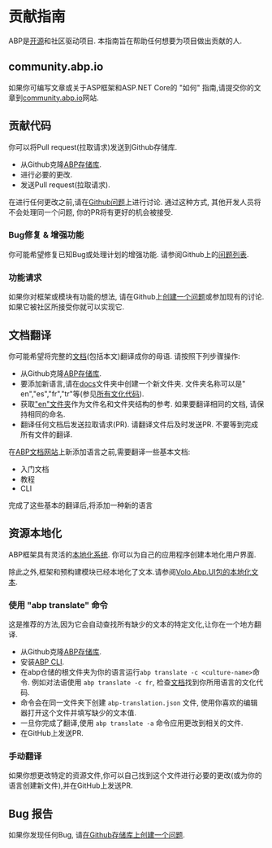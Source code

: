 # 贡献指南

ABP是[开源](https://github.com/abpframework)和社区驱动项目. 本指南旨在帮助任何想要为项目做出贡献的人.

## community.abp.io

如果你可编写文章或关于ASP框架和ASP.NET Core的 "如何" 指南,请提交你的文章到[community.abp.io](https://community.abp.io/)网站.

## 贡献代码

你可以将Pull request(拉取请求)发送到Github存储库.

- 从Github克隆[ABP存储库](https://github.com/abpframework/abp/).
- 进行必要的更改.
- 发送Pull request(拉取请求).

在进行任何更改之前,请在[Github问题](https://github.com/abpframework/abp/issues)上进行讨论. 通过这种方式, 其他开发人员将不会处理同一个问题, 你的PR将有更好的机会被接受.

### Bug修复 & 增强功能

你可能希望修复已知Bug或处理计划的增强功能. 请参阅Github上的[问题列表](https://github.com/abpframework/abp/issues).

### 功能请求

如果你对框架或模块有功能的想法, 请在Github上[创建一个问题](https://github.com/abpframework/abp/issues/new)或参加现有的讨论. 如果它被社区所接受你就可以实现它.

## 文档翻译

你可能希望将完整的[文档](https://abp.io/documents/)(包括本文)翻译成你的母语. 请按照下列步骤操作:

* 从Github克隆[ABP存储库](https://github.com/abpframework/abp/).
* 要添加新语言,请在[docs](https://github.com/abpframework/abp/tree/master/docs)文件夹中创建一个新文件夹. 文件夹名称可以是" en","es","fr","tr"等(参见[所有文化代码](https://msdn.microsoft.com/en-us/library/hh441729.aspx)).
* 获取["en"文件夹](https://github.com/abpframework/abp/tree/master/docs/en)作为文件名和文件夹结构的参考. 如果要翻译相同的文档, 请保持相同的命名.
* 翻译任何文档后发送拉取请求(PR). 请翻译文件后及时发送PR. 不要等到完成所有文件的翻译.

在[ABP文档网站](https://docs.abp.io)上新添加语言之前,需要翻译一些基本文档:

* 入门文档
* 教程
* CLI

完成了这些基本的翻译后,将添加一种新的语言

## 资源本地化

ABP框架具有灵活的[本地化系统](../Localization.md). 你可以为自己的应用程序创建本地化用户界面.

除此之外,框架和预构建模块已经本地化了文本.请参阅[Volo.Abp.UI包的本地化文本](https://github.com/abpframework/abp/blob/master/framework/src/Volo.Abp.UI/Localization/Resources/AbpUi/en.json).

### 使用 "abp translate" 命令

这是推荐的方法,因为它会自动查找所有缺少的文本的特定文化,让你在一个地方翻译.

* 从Github克隆[ABP存储库](https://github.com/abpframework/abp/).
* 安装[ABP CLI](https://docs.abp.io/en/abp/latest/CLI).
* 在abp仓储的根文件夹为你的语言运行`abp translate -c <culture-name>`命令. 例如对法语使用 `abp translate -c fr`, 检查[文档](https://docs.microsoft.com/en-us/bingmaps/rest-services/common-parameters-and-types/supported-culture-codes)找到你所用语言的文化代码.
* 命令会在同一文件夹下创建 `abp-translation.json` 文件, 使用你喜欢的编辑器打开这个文件并填写缺少的文本值.
* 一旦你完成了翻译,使用 `abp translate -a` 命令应用更改到相关的文件.
* 在GitHub上发送PR.

### 手动翻译

如果你想更改特定的资源文件,你可以自己找到这个文件进行必要的更改(或为你的语言创建新文件),并在GitHub上发送PR.

## Bug 报告

如果你发现任何Bug, 请[在Github存储库上创建一个问题](https://github.com/abpframework/abp/issues/new).
